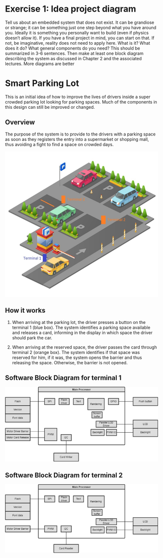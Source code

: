 # Exercise 1: Idea project diagram

Tell us about an embedded system that does not exist. It can be grandiose or strange; it can be
something just one step beyond what you have around you. Ideally it is something you
personally want to build (even if physics doesn’t allow it). If you have a final project in mind, you
can start on that. If not, be imaginative, reality does not need to apply here.
What is it? What does it do? What general components do you need?
This should be summarized in 3-6 sentences. Then make at least one block diagram describing
the system as discussed in Chapter 2 and the associated lectures. More diagrams are better


# Smart Parking Lot

This is an initial idea of how to improve the lives of drivers inside a super crowded parking lot
looking for parking spaces. Much of the components in this design can still be improved or changed.


## Overview

The purpose of the system is to provide to the drivers with a parking space as soon as they registers
the entry into a supermarket or shopping mall, thus avoiding a fight to find a space on crowded days.

<img src="parking-lot.jpg" alt="drawing" width="550"/>


## How it works

1. When arriving at the parking lot, the driver presses a button on the terminal 1 (blue
box). The system identifies a parking space available and releases a card, informing in the display
in which space the driver should park the car.

2. When arriving at the reserved space, the driver passes the card through terminal 2 (orange box).
The system identifies if that space was reserved for him, if it was, the system opens the barrier and thus
releasing the space. Otherwise, the barrier is not opened.


## Software Block Diagram for terminal 1

![Screenshot](SmartParkingLotT1.png)


## Software Block Diagram for terminal 2

![Screenshot](SmartParkingLotT2.png)
